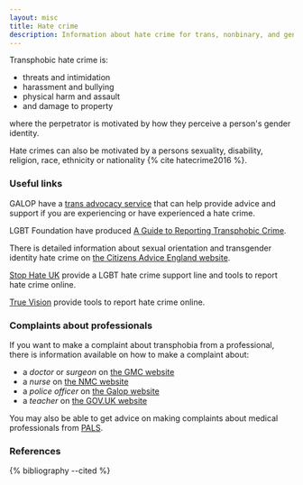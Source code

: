 ```yaml
---
layout: misc
title: Hate crime
description: Information about hate crime for trans, nonbinary, and gender non-conforming people in the UK
---
```


Transphobic hate crime is:

- threats and intimidation
- harassment and bullying
- physical harm and assault
- and damage to property

where the perpetrator is motivated by how they perceive a person's gender identity.

Hate crimes can also be motivated by a persons sexuality, disability, religion, race, ethnicity or nationality {% cite hatecrime2016 %}.

### Useful links

GALOP have a [trans advocacy service](http://www.galop.org.uk/trans-advocacy/) that can help provide advice and support if you are experiencing or have experienced a hate crime.

LGBT Foundation have produced [A Guide to Reporting Transphobic Crime](https://s3-eu-west-1.amazonaws.com/lgbt-website-media/Files/afe45faa-5fff-425d-a4f4-ec8c55c78ebd/hatecrimereporting-webdesign.pdf).

There is detailed information about sexual orientation and transgender identity hate crime on [the Citizens Advice England website](https://www.citizensadvice.org.uk/law-and-courts/discrimination/hate-crime/sexual-orientation-and-transgender-identity-hate-crime/).

[Stop Hate UK](https://www.stophateuk.org/) provide a LGBT hate crime support line and tools to report hate crime online.

[True Vision](https://www.report-it.org.uk/transgender_hate_crime) provide tools to report hate crime online.

### Complaints about professionals

If you want to make a complaint about transphobia from a professional, there is information available on how to make a complaint about:

- a *doctor* or *surgeon* on [the GMC website](https://www.gmc-uk.org/concerns/information-for-patients/local-help-services)
- a *nurse* on [the NMC website](https://www.nmc.org.uk/concerns-nurses-midwives/support-for-patients-families-and-public/who-to-contact/)
- a *police officer* on [the Galop website](http://www.galop.org.uk/wp-content/uploads/Police-Complaints.pdf)
- a *teacher* on [the GOV.UK website](https://www.gov.uk/report-teacher-misconduct)

You may also be able to get advice on making complaints about medical professionals from [PALS](https://www.nhs.uk/common-health-questions/nhs-services-and-treatments/what-is-pals-patient-advice-and-liaison-service/).

### References

{% bibliography --cited %}
